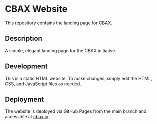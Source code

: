 # CBAX Website

This repository contains the landing page for CBAX.

## Description

A simple, elegant landing page for the CBAX initiative.

## Development

This is a static HTML website. To make changes, simply edit the HTML, CSS, and JavaScript files as needed.

## Deployment

The website is deployed via GitHub Pages from the main branch and accessible at [cbax.io](https://cbax.io). 